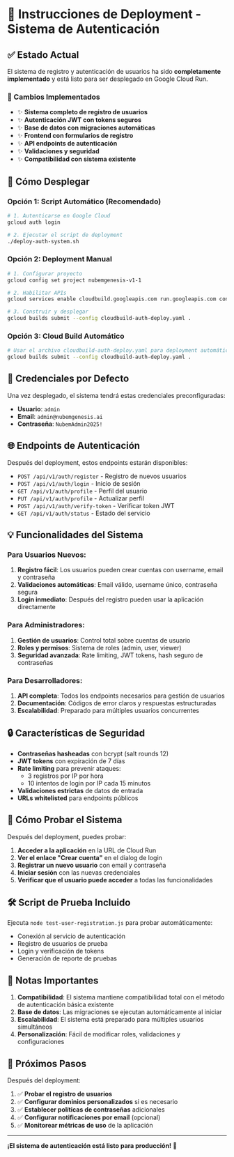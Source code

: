# 🚀 Instrucciones de Deployment - Sistema de Autenticación

## ✅ Estado Actual

El sistema de registro y autenticación de usuarios ha sido **completamente implementado** y está listo para ser desplegado en Google Cloud Run.

### 🔧 Cambios Implementados

- ✨ **Sistema completo de registro de usuarios**
- ✨ **Autenticación JWT con tokens seguros** 
- ✨ **Base de datos con migraciones automáticas**
- ✨ **Frontend con formularios de registro**
- ✨ **API endpoints de autenticación**
- ✨ **Validaciones y seguridad**
- ✨ **Compatibilidad con sistema existente**

## 🚀 Cómo Desplegar

### Opción 1: Script Automático (Recomendado)

```bash
# 1. Autenticarse en Google Cloud
gcloud auth login

# 2. Ejecutar el script de deployment
./deploy-auth-system.sh
```

### Opción 2: Deployment Manual

```bash
# 1. Configurar proyecto
gcloud config set project nubemgenesis-v1-1

# 2. Habilitar APIs
gcloud services enable cloudbuild.googleapis.com run.googleapis.com containerregistry.googleapis.com

# 3. Construir y desplegar
gcloud builds submit --config cloudbuild-auth-deploy.yaml .
```

### Opción 3: Cloud Build Automático

```bash
# Usar el archivo cloudbuild-auth-deploy.yaml para deployment automático
gcloud builds submit --config cloudbuild-auth-deploy.yaml .
```

## 🔐 Credenciales por Defecto

Una vez desplegado, el sistema tendrá estas credenciales preconfiguradas:

- **Usuario**: `admin`
- **Email**: `admin@nubemgenesis.ai`
- **Contraseña**: `NubemAdmin2025!`

## 🌐 Endpoints de Autenticación

Después del deployment, estos endpoints estarán disponibles:

- `POST /api/v1/auth/register` - Registro de nuevos usuarios
- `POST /api/v1/auth/login` - Inicio de sesión
- `GET /api/v1/auth/profile` - Perfil del usuario
- `PUT /api/v1/auth/profile` - Actualizar perfil
- `POST /api/v1/auth/verify-token` - Verificar token JWT
- `GET /api/v1/auth/status` - Estado del servicio

## 💡 Funcionalidades del Sistema

### Para Usuarios Nuevos:
1. **Registro fácil**: Los usuarios pueden crear cuentas con username, email y contraseña
2. **Validaciones automáticas**: Email válido, username único, contraseña segura
3. **Login inmediato**: Después del registro pueden usar la aplicación directamente

### Para Administradores:
1. **Gestión de usuarios**: Control total sobre cuentas de usuario
2. **Roles y permisos**: Sistema de roles (admin, user, viewer)
3. **Seguridad avanzada**: Rate limiting, JWT tokens, hash seguro de contraseñas

### Para Desarrolladores:
1. **API completa**: Todos los endpoints necesarios para gestión de usuarios
2. **Documentación**: Códigos de error claros y respuestas estructuradas
3. **Escalabilidad**: Preparado para múltiples usuarios concurrentes

## 🔒 Características de Seguridad

- **Contraseñas hasheadas** con bcrypt (salt rounds 12)
- **JWT tokens** con expiración de 7 días
- **Rate limiting** para prevenir ataques:
  - 3 registros por IP por hora
  - 10 intentos de login por IP cada 15 minutos
- **Validaciones estrictas** de datos de entrada
- **URLs whitelisted** para endpoints públicos

## 🧪 Cómo Probar el Sistema

Después del deployment, puedes probar:

1. **Acceder a la aplicación** en la URL de Cloud Run
2. **Ver el enlace "Crear cuenta"** en el dialog de login
3. **Registrar un nuevo usuario** con email y contraseña
4. **Iniciar sesión** con las nuevas credenciales
5. **Verificar que el usuario puede acceder** a todas las funcionalidades

## 🛠️ Script de Prueba Incluido

Ejecuta `node test-user-registration.js` para probar automáticamente:
- Conexión al servicio de autenticación
- Registro de usuarios de prueba
- Login y verificación de tokens
- Generación de reporte de pruebas

## 📝 Notas Importantes

1. **Compatibilidad**: El sistema mantiene compatibilidad total con el método de autenticación básica existente
2. **Base de datos**: Las migraciones se ejecutan automáticamente al iniciar
3. **Escalabilidad**: El sistema está preparado para múltiples usuarios simultáneos
4. **Personalización**: Fácil de modificar roles, validaciones y configuraciones

## 🎯 Próximos Pasos

Después del deployment:

1. ✅ **Probar el registro de usuarios**
2. ✅ **Configurar dominios personalizados** si es necesario
3. ✅ **Establecer políticas de contraseñas** adicionales
4. ✅ **Configurar notificaciones por email** (opcional)
5. ✅ **Monitorear métricas de uso** de la aplicación

---

**¡El sistema de autenticación está listo para producción!** 🎉